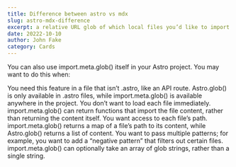 ```yaml
---
title: Difference between astro vs mdx
slug: astro-mdx-difference
excerpt: a relative URL glob of which local files you’d like to import. 
date: 20222-10-10
author: John Fake
category: Cards
---
```

You can also use import.meta.glob() itself in your Astro project. You may want to do this when:

You need this feature in a file that isn’t .astro, like an API route. Astro.glob() is only available in .astro files, while import.meta.glob() is available anywhere in the project.
You don’t want to load each file immediately. import.meta.glob() can return functions that import the file content, rather than returning the content itself.
You want access to each file’s path. import.meta.glob() returns a map of a file’s path to its content, while Astro.glob() returns a list of content.
You want to pass multiple patterns; for example, you want to add a “negative pattern” that filters out certain files. import.meta.glob() can optionally take an array of glob strings, rather than a single string.